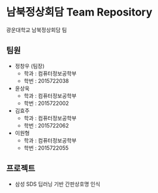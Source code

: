 # 남북정상회담 Team Repository
광운대학교 남북정상회담 팀  

## 팀원
- 정창우 (팀장)
    - 학과 : 컴퓨터정보공학부
    - 학번 : 2015722038
- 윤상욱
    - 학과 : 컴퓨터정보공학부
    - 학번 : 2015722002 
- 김효주
    - 학과 : 컴퓨터정보공학부
    - 학번 : 2015722062
- 이원형
    - 학과 : 컴퓨터정보공학부
    - 학번 : 2015722055
  
## 프로젝트
- 삼성 SDS 딥러닝 기반 간판상호명 인식
